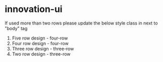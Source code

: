 # innovation-ui
If used more than two rows please update the below style class in next to "body"
tag
1. Five row design - four-row
2. Four row design - four-row
3. Three row design - three-row
4. Two row design - three-row
